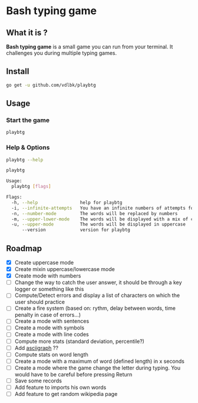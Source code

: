 # Bash typing game

## What it is ?
**Bash typing game** is a small game you can run from your terminal. It challenges you during multiple typing games.

## Install
```bash
go get -u github.com/vdlbk/playbtg
```

## Usage 
### Start the game
```bash
playbtg
```

### Help & Options
```bash
playbtg --help

playbtg

Usage:
  playbtg [flags]

Flags:
  -h, --help                help for playbtg
  -i, --infinite-attempts   You have an infinite numbers of attempts for each words (By default, you only have 1 attempt)
  -n, --number-mode         The words will be replaced by numbers
  -m, --upper-lower-mode    The words will be displayed with a mix of character in uppercase and lowercase
  -u, --upper-mode          The words will be displayed in uppercase
      --version             version for playbtg
```

## Roadmap

* [x]  Create uppercase mode
* [x]  Create mixin uppercase/lowercase mode
* [x]  Create mode with numbers
* [ ]  Change the way to catch the user answer, it should be through a key logger or something like this
* [ ]  Compute/Detect errors and display a list of characters on which the user should practice
* [ ]  Create a fire system (based on: rythm, delay between words, time penalty in case of errors...)
* [ ]  Create a mode with sentences
* [ ]  Create a mode with symbols
* [ ]  Create a mode with line codes
* [ ]  Compute more stats (standard deviation, percentile?)
* [ ]  Add [asciigraph](github.com/guptarohit/asciigraph) ??
* [ ]  Compute stats on word length
* [ ]  Create a mode with a maximum of word (defined length) in x seconds
* [ ]  Create a mode where the game change the letter during typing. You would have to be careful before pressing Return
* [ ]  Save some records
* [ ]  Add feature to imports his own words
* [ ]  Add feature to get random wikipedia page
